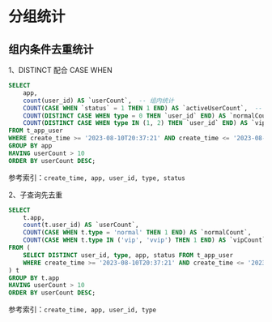 # 分组统计

## 组内条件去重统计

1、DISTINCT 配合 CASE WHEN

```sql
SELECT 
	app, 
	count(user_id) AS `userCount`, 	-- 组内统计
	COUNT(CASE WHEN `status` = 1 THEN 1 END) AS `activeUserCount`,	-- 组内条件统计
	COUNT(DISTINCT CASE WHEN type = 0 THEN `user_id` END) AS `normalCount`,	-- 组内条件去重统计
	COUNT(DISTINCT CASE WHEN type IN (1, 2) THEN `user_id` END) AS `vipCount`
FROM t_app_user
WHERE create_time >= '2023-08-10T20:37:21' AND create_time <= '2023-08-11T08:36:04' AND app IS NOT NULL
GROUP BY app
HAVING userCount > 10
ORDER BY userCount DESC;
```
参考索引：`create_time, app, user_id, type, status`



2、子查询先去重

```sql
SELECT
	t.app,
	count(t.user_id) AS `userCount`, 
	COUNT(CASE WHEN t.type = 'normal' THEN 1 END) AS `normalCount`,
	COUNT(CASE WHEN t.type IN ('vip', 'vvip') THEN 1 END) AS `vipCount`
FROM (
	SELECT DISTINCT user_id, type, app, status FROM t_app_user
	WHERE create_time >= '2023-08-10T20:37:21' AND create_time <= '2023-08-11T08:36:04' AND app IS NOT NULL
) t
GROUP BY t.app
HAVING userCount > 10
ORDER BY userCount DESC;
```
参考索引：`create_time, app, user_id, type`
